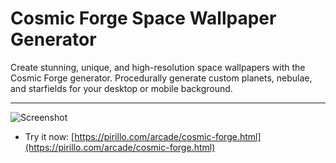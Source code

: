 
# Cosmic Forge Space Wallpaper Generator

Create stunning, unique, and high-resolution space wallpapers with the Cosmic Forge generator. Procedurally generate custom planets, nebulae, and starfields for your desktop or mobile background.

---

![Screenshot](https://github.com/ChrisPirillo/cosmic-forge/blob/main/assets/screenshot.png?raw=true)

* Try it now: [https://pirillo.com/arcade/cosmic-forge.html](https://pirillo.com/arcade/cosmic-forge.html)
